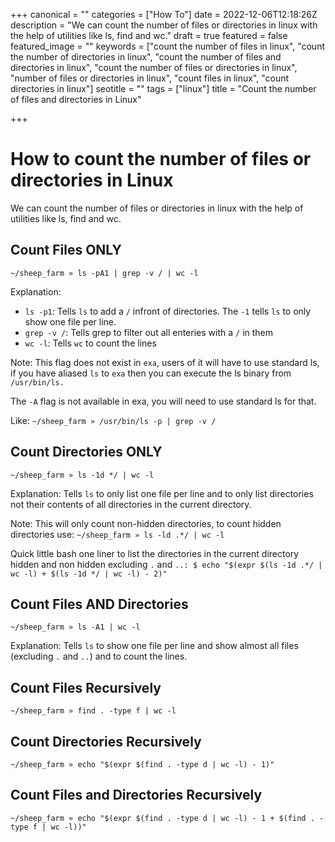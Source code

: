 +++
canonical = ""
categories = ["How To"]
date = 2022-12-06T12:18:26Z
description = "We can count the number of files or directories in linux with the help of utilities like ls, find and wc."
draft = true
featured = false
featured_image = ""
keywords = ["count the number of files in linux", "count the number of directories in linux", "count the number of files and directories in linux", "count the number of files or directories in linux", "number of files or directories in linux", "count files in linux", "count directories in linux"]
seotitle = ""
tags = ["linux"]
title = "Count the number of files and directories in Linux"

+++
# How to count the number of files or directories in Linux

We can count the number of files or directories in linux with the help of utilities like ls, find and wc.

## Count Files ONLY

`~/sheep_farm » ls -pA1 | grep -v / | wc -l`

Explanation:

* `ls -p1`: Tells `ls` to add a `/` infront of directories. The `-1` tells `ls` to only show one file per line.
* `grep -v /`: Tells grep to filter out all enteries with a `/` in them
* `wc -l`: Tells `wc` to count the lines

Note: This flag does not exist in `exa`, users of it will have to use standard ls, if you have aliased `ls` to `exa` then you can execute the ls binary from `/usr/bin/ls.`

The `-A` flag is not available in exa, you will need to use standard ls for that.

Like: `~/sheep_farm » /usr/bin/ls -p | grep -v /`

## Count Directories ONLY

`~/sheep_farm » ls -1d */ | wc -l`

Explanation: Tells `ls` to only list one file per line and to only list directories not their contents of all directories in the current directory.

Note: This will only count non-hidden directories, to count hidden directories use: `~/sheep_farm » ls -ld .*/ | wc -l`

Quick little bash one liner to list the directories in the current directory hidden and non hidden excluding `.` and `..: $ echo "$(expr $(ls -1d .*/ | wc -l) + $(ls -1d */ | wc -l) - 2)"`

## Count Files AND Directories

`~/sheep_farm » ls -A1 | wc -l`

Explanation: Tells `ls` to show one file per line and show almost all files (excluding `.` and `..`) and to count the lines.

## Count Files Recursively

`~/sheep_farm » find . -type f | wc -l`

## Count Directories Recursively

`~/sheep_farm » echo "$(expr $(find . -type d | wc -l) - 1)"`

## Count Files and Directories Recursively

`~/sheep_farm » echo "$(expr $(find . -type d | wc -l) - 1 + $(find . -type f | wc -l))"`